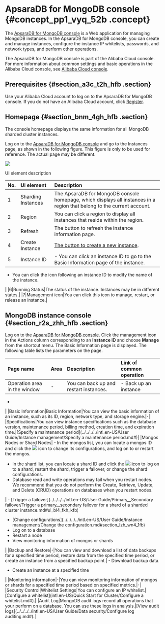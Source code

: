 # ApsaraDB for MongoDB console {#concept_pp1_vyq_52b .concept}

The [ApsaraDB for MongoDB console](https://mongodb.console.aliyun.com/) is a Web application for managing MongoDB instances. In the ApsaraDB for MongoDB console, you can create and manage instances, configure the instance IP whitelists, passwords, and network types, and perform other operations.

The ApsaraDB for MongoDB console is part of the Alibaba Cloud console. For more information about common settings and basic operations in the Alibaba Cloud console, see [Alibaba Cloud console](https://www.alibabacloud.com/help/zh/doc-detail/47605.html).

## Prerequisites {#section_a3c_t2h_hfb .section}

Use your Alibaba Cloud account to log on to the ApsaraDB for MongoDB console. If you do not have an Alibaba Cloud account, click [Register](https://account.aliyun.com/register/register.htm).

## Homepage {#section_bnm_4gh_hfb .section}

The console homepage displays the same information for all MongoDB sharded cluster instances.

Log on to the [ApsaraDB for MongoDB console](https://mongodb.console.aliyun.com/) and go to the Instances page, as shown in the following figure. This figure is only to be used for reference. The actual page may be different.

![](http://static-aliyun-doc.oss-cn-hangzhou.aliyuncs.com/assets/img/6687/155927160313822_en-US.png)

UI element description

|No.|UI element|Description|
|:--|:---------|:----------|
|1|Sharding Instances|The ApsaraDB for MongoDB console homepage, which displays all instances in a region that belong to the current account.|
|2|Region|You can click a region to display all instances that reside within the region.|
|3|Refresh|The button to refresh the instance information page.|
|4|Create Instance|[The button to create a new instance](https://www.alibabacloud.com/help/zh/doc-detail/55137.htm).|
|5|Instance ID| -   You can click an instance ID to go to the Basic Information page of the instance.
-   You can click the icon following an instance ID to modify the name of the instance.

 |
|6|Running Status|The status of the instance. Instances may be in different states.|
|7|Management icon|You can click this icon to manage, restart, or release an instance.|

## MongoDB instance console {#section_r2s_zhh_hfb .section}

Log on to the [ApsaraDB for MongoDB console](https://mongodb.console.aliyun.com/). Click the management icon in the Actions column corresponding to an **Instance ID** and choose **Manage** from the shortcut menu. The Basic Information page is displayed. The following table lists the parameters on the page.

|Page name|Area|Description|Link of common operation|
|:--------|:---|:----------|:-----------------------|
|Operation area in the window|-|You can back up and restart instances.| -   Back up an instance
-   
 |
|Basic Information|Basic Information|You can view the basic information of an instance, such as its ID, region, network type, and storage engine.|-|
|Specifications|You can view instance specifications such as the database version, maintenance period, billing method, creation time, and expiration time.|[Specify a maintenance period](../../../../intl.en-US/User Guide/Instance management/Specify a maintenance period.md#)|
|Mongos Nodes or Shard Nodes| -   In the mongos list, you can locate a mongos ID and click the ![](http://static-aliyun-doc.oss-cn-hangzhou.aliyuncs.com/assets/img/6687/155927160348346_en-US.png) icon to change its configurations, and log on to or restart the mongos.
-   In the shard list, you can locate a shard ID and click the ![](http://static-aliyun-doc.oss-cn-hangzhou.aliyuncs.com/assets/img/6687/155927160348346_en-US.png) icon to log on to a shard, restart the shard, trigger a failover, or change the shard configurations.
-   Database read and write operations may fail when you restart nodes. We recommend that you do not perform the Create, Retrieve, Update, and Delete \(CRUD\) operations on databases when you restart nodes.

 | -   [Trigger a failover](../../../../intl.en-US/User Guide/Primary__Secondary failover/Trigger a primary__secondary failover for a shard of a sharded cluster instance.md#ul_bl4_fkh_kfb)
-   [Change configurations](../../../../intl.en-US/User Guide/Instance management/Change the configuration.md#section_lzh_wn4_1fb)
-   Log on to a database
-   Restart a node
-   View monitoring information of mongos or shards

 |
|Backup and Restore|-|You can view and download a list of data backups for a specified time period, restore data from the specified time period, or create an instance from a specified backup point.| -   Download backup data.
-   Create an instance at a specified time

 |
|Monitoring information|-|You can view monitoring information of mongos or shards for a specified time period based on specified metrics.|-|
|Security Control|Whitelist Settings|You can configure an IP whitelist.|[Configure a whitelist](intl.en-US/Quick Start for Cluster/Configure a whitelist.md#).|
|Audit Log|MongoDB audit logs record all operations that your perform on a database. You can use these logs in analysis.|[View audit logs](../../../../intl.en-US/User Guide/Data security/Configure log auditing.md#).|

